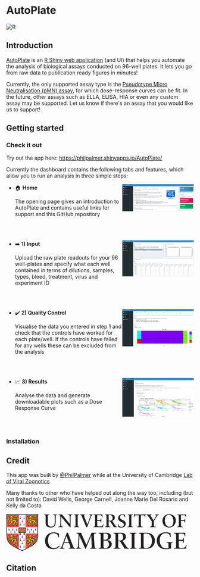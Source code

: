 # AutoPlate

<!-- 
[![GitHub Actions CI Status](https://github.com/PhilPalmer/AutoPlate/workflows/ci/badge.svg)](https://github.com/PhilPalmer/AutoPlate/actions) 
-->
![R](https://img.shields.io/badge/R-v3.6.3+-blue?style=flat-square)

## Introduction

[AutoPlate](https://philpalmer.shinyapps.io/AutoPlate/) is an [R Shiny web application](https://shiny.rstudio.com/) (and UI) that helps you automate the analysis of biological assays conducted on 96-well plates. It lets you go from raw data to publication ready figures in minutes!

Currently, the only supported assay type is the [Pseudotype Micro Neutralisation (pMN) assay](https://www.ncbi.nlm.nih.gov/pmc/articles/PMC6526431/), for which dose-response curves can be fit. In the future, other assays such as ELLA, ELISA, HIA or even any custom assay may be supported. Let us know if there's an assay that you would like us to support!

## Getting started

### Check it out

Try out the app here: https://philpalmer.shinyapps.io/AutoPlate/

Currently the dashboard contains the following tabs and features, which allow you to run an analysis in three simple steps:

- :house: **Home** <img src="inst/app/www/images/home.png" align="right" width="40%"  />

    The opening page gives an introduction to AutoPlate and contains useful links for support and this GitHub repository

    <br /> <br />

- :arrow_right: **1) Input** <img src="inst/app/www/images/input.png" align="right" width="40%"  />

    Upload the raw plate readouts for your 96 well-plates and specify what each well contained in terms of dilutions, samples, types, bleed, treatment, virus and experiment ID

    <br /> <br /> 
    
- :heavy_check_mark: **2) Quality Control**  <img src="inst/app/www/images/quality_control.png" align="right" width="40%"  />

    Visualise the data you entered in step 1 and check that the controls have worked for each plate/well. If the controls have failed for any wells these can be excluded from the analysis

    <br /> <br /> 

- :chart_with_upwards_trend: **3) Results**  <img src="inst/app/www/images/results.png" align="right" width="40%"  />

    Analyse the data and generate downloadable plots such as a Dose Response Curve
    
    <br /> <br />

### Installation

## Credit

This app was built by [@PhilPalmer](https://github.com/PhilPalmer) while at the University of Cambridge [Lab of Viral Zoonotics](https://www.lvz.vet.cam.ac.uk/)

Many thanks to other who have helped out along the way too, including (but not limited to): David Wells, George Carnell, Joanne Marie Del Rosario and Kelly da Costa 

<img src="inst/app/www/images/uni_of_cam_logo.png" height="100px"/>

## Citation